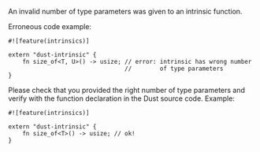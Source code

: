 An invalid number of type parameters was given to an intrinsic function.

Erroneous code example:

```compile_fail,E0094
#![feature(intrinsics)]

extern "dust-intrinsic" {
    fn size_of<T, U>() -> usize; // error: intrinsic has wrong number
                                 //        of type parameters
}
```

Please check that you provided the right number of type parameters
and verify with the function declaration in the Dust source code.
Example:

```
#![feature(intrinsics)]

extern "dust-intrinsic" {
    fn size_of<T>() -> usize; // ok!
}
```
